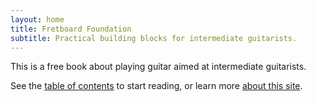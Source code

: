 ```yaml
---
layout: home
title: Fretboard Foundation
subtitle: Practical building blocks for intermediate guitarists.
---
```


This is a free book about playing guitar aimed at intermediate guitarists. 

See the [table of contents](toc) to start reading,
or learn more [about this site](about).


